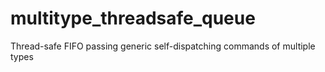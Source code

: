 # multitype_threadsafe_queue
Thread-safe FIFO passing generic self-dispatching commands of multiple types
